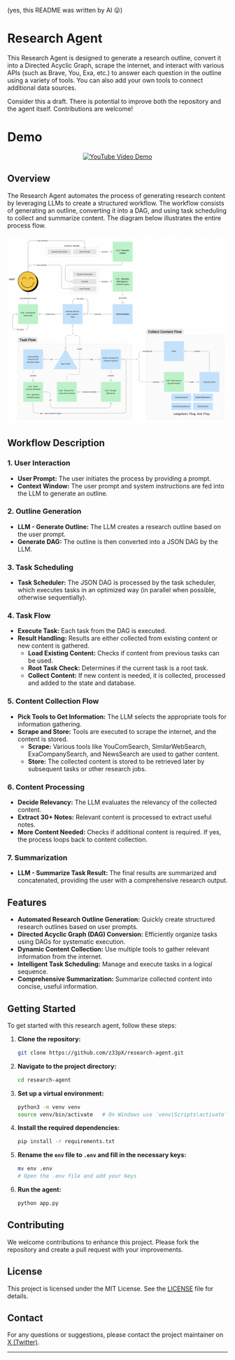 (yes, this README was written by AI 😛)

# Research Agent

This Research Agent is designed to generate a research outline, convert it into a Directed Acyclic Graph, scrape the internet, and interact with various APIs (such as Brave, You, Exa, etc.) to answer each question in the outline using a variety of tools. You can also add your own tools to connect additional data sources.

Consider this a draft. There is potential to improve both the repository and the agent itself. Contributions are welcome!

# Demo

<div align="center">
  <a href="https://youtu.be/p_OGO7mT5_4">
    <img src="https://img.youtube.com/vi/p_OGO7mT5_4/maxresdefault.jpg" alt="YouTube Video Demo">
  </a>
</div>

## Overview

The Research Agent automates the process of generating research content by leveraging LLMs to create a structured workflow. The workflow consists of generating an outline, converting it into a DAG, and using task scheduling to collect and summarize content. The diagram below illustrates the entire process flow.

![Research Agent Workflow](images/research-agent-v2.png)

## Workflow Description

### 1. User Interaction

- **User Prompt:** The user initiates the process by providing a prompt.
- **Context Window:** The user prompt and system instructions are fed into the LLM to generate an outline.

### 2. Outline Generation

- **LLM - Generate Outline:** The LLM creates a research outline based on the user prompt.
- **Generate DAG:** The outline is then converted into a JSON DAG by the LLM.

### 3. Task Scheduling

- **Task Scheduler:** The JSON DAG is processed by the task scheduler, which executes tasks in an optimized way (in parallel when possible, otherwise sequentially).

### 4. Task Flow

- **Execute Task:** Each task from the DAG is executed.
- **Result Handling:** Results are either collected from existing content or new content is gathered.
  - **Load Existing Content:** Checks if content from previous tasks can be used.
  - **Root Task Check:** Determines if the current task is a root task.
  - **Collect Content:** If new content is needed, it is collected, processed and added to the state and database.

### 5. Content Collection Flow

- **Pick Tools to Get Information:** The LLM selects the appropriate tools for information gathering.
- **Scrape and Store:** Tools are executed to scrape the internet, and the content is stored.
  - **Scrape:** Various tools like YouComSearch, SimilarWebSearch, ExaCompanySearch, and NewsSearch are used to gather content.
  - **Store:** The collected content is stored to be retrieved later by subsequent tasks or other research jobs.

### 6. Content Processing

- **Decide Relevancy:** The LLM evaluates the relevancy of the collected content.
- **Extract 30+ Notes:** Relevant content is processed to extract useful notes.
- **More Content Needed:** Checks if additional content is required. If yes, the process loops back to content collection.

### 7. Summarization

- **LLM - Summarize Task Result:** The final results are summarized and concatenated, providing the user with a comprehensive research output.

## Features

- **Automated Research Outline Generation:** Quickly create structured research outlines based on user prompts.
- **Directed Acyclic Graph (DAG) Conversion:** Efficiently organize tasks using DAGs for systematic execution.
- **Dynamic Content Collection:** Use multiple tools to gather relevant information from the internet.
- **Intelligent Task Scheduling:** Manage and execute tasks in a logical sequence.
- **Comprehensive Summarization:** Summarize collected content into concise, useful information.

## Getting Started

To get started with this research agent, follow these steps:

1. **Clone the repository:**

   ```bash
   git clone https://github.com/z33pX/research-agent.git
   ```

2. **Navigate to the project directory:**

   ```bash
   cd research-agent
   ```

3. **Set up a virtual environment:**

   ```bash
   python3 -m venv venv
   source venv/bin/activate   # On Windows use `venv\Scripts\activate`
   ```

4. **Install the required dependencies:**

   ```bash
   pip install -r requirements.txt
   ```

5. **Rename the `env` file to `.env` and fill in the necessary keys:**

   ```bash
   mv env .env
   # Open the .env file and add your keys
   ```

6. **Run the agent:**
   ```bash
   python app.py
   ```

## Contributing

We welcome contributions to enhance this project. Please fork the repository and create a pull request with your improvements.

## License

This project is licensed under the MIT License. See the [LICENSE](https://opensource.org/license/mit) file for details.

## Contact

For any questions or suggestions, please contact the project maintainer on [X (Twitter)](https://x.com/dan_schoenbohm).

---
